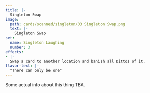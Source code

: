 ```yaml
---
title: |-
  Singleton Swap
image: 
  path: cards/scanned/singleton/03 Singleton Swap.png
  text: |-
    Singleton Swap
set:
  name: Singleton Laughing
  number: 3
effects: 
- |-
  Swap a card to another location and banish all Dittos of it.
flavor-text: |-
  "There can only be one"
---
```

Some actual info about this thing TBA.
